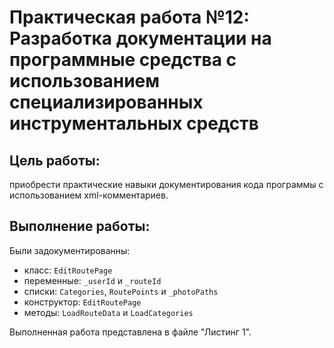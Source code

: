 # Практическая работа №12: Разработка документации на программные средства с использованием специализированных инструментальных средств 

## Цель работы:

приобрести практические навыки
документирования кода программы с использованием xml-комментариев.

## Выполнение работы:

Были задокументированны: 
- класс: `EditRoutePage`
- переменные: `_userId` и `_routeId`
- списки: `Categories`, `RoutePoints` и `_photoPaths`
- конструктор: `EditRoutePage`
- методы: `LoadRouteData` и `LoadCategories`

Выполненная работа представлена в файле "Листинг 1".
